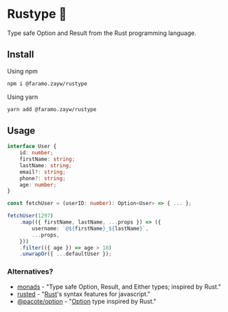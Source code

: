 # Rustype 🦀

Type safe Option and Result from the Rust programming language.

## Install

Using npm

```sh
npm i @faramo.zayw/rustype
```

Using yarn

```sh
yarn add @faramo.zayw/rustype
```

## Usage
```ts
interface User {
	id: number;
	firstName: string;
	lastName: string;
	email?: string;
	phone?: string;
	age: number;
}

const fetchUser = (userID: number): Option<User> => { ... };

fetchUser(1297)
	.map(({ firstName, lastName, ...props }) => ({
		username: `@${firstName}_${lastName}`,
		...props,
	}))
	.filter(({ age }) => age > 18)
	.unwrapOr({ ...defaultUser });
```

### Alternatives?
- [monads](https://github.com/hqoss/monads) - "Type safe Option, Result, and Either types; inspired by Rust."
- [rusted](https://github.com/pocka/rusted) - "[Rust](https://github.com/rust-lang/rust)'s syntax features for javascript."
- [@pacote/option](https://www.npmjs.com/package/@pacote/option) - "[Option](https://doc.rust-lang.org/std/option/enum.Option.html) type inspired by Rust."
